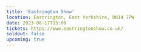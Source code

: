 ```yaml
---
title: 'Eastrington Show'
location: Eastrington, East Yorkshire, DN14 7PW
date: 2023-06-17T15:00
tickets: https://www.eastringtonshow.co.uk/
soldout: false
upcoming: true
---
```

